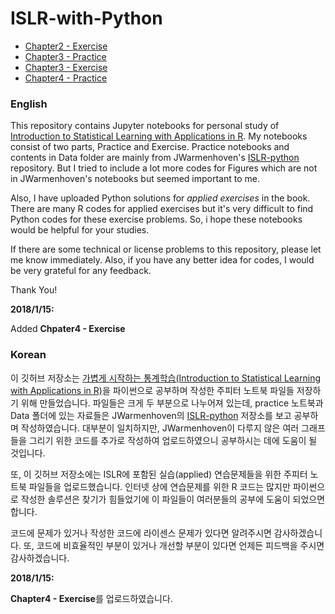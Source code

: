 # ISLR-with-Python
* [Chapter2 - Exercise](https://nbviewer.jupyter.org/github/belepi93/ISLR-with-Python/blob/master/Chapter2%20-%20Exercise.ipynb)
* [Chapter3 - Practice](https://nbviewer.jupyter.org/github/belepi93/ISLR-with-Python/blob/master/Chapter3%20-%20Practice.ipynb)
* [Chapter3 - Exercise](https://nbviewer.jupyter.org/github/belepi93/ISLR-with-Python/blob/master/Chapter3%20-%20Exercise.ipynb)
* [Chapter4 - Practice](https://nbviewer.jupyter.org/github/belepi93/ISLR-with-Python/blob/master/Chapter4%20-%20Practice.ipynb)

### English
This repository contains Jupyter notebooks for personal study of [Introduction to Statistical Learning with Applications in R](http://www-bcf.usc.edu/~gareth/ISL/index.html). My notebooks consist of two parts, Practice and Exercise. Practice notebooks and contents in Data folder are mainly from JWarmenhoven's [ISLR-python](https://github.com/JWarmenhoven/ISLR-python) repository. But I tried to include a lot more codes for Figures which are not in JWarmenhoven's notebooks but seemed important to me.

Also, I have uploaded Python solutions for *applied exercises* in the book. There are many R codes for applied exercises but it's very difficult to find Python codes for these exercise problems. So, i hope these notebooks would be helpful for your studies.

If there are some technical or license problems to this repository, please let me know immediately. Also, if you have any better idea for codes, I would be very grateful for any feedback.

Thank You!


**2018/1/15:**

Added **Chpater4 - Exercise**

### Korean
이 깃허브 저장소는 [가볍게 시작하는 통계학습(Introduction to Statistical Learning with Applications in R)](http://www-bcf.usc.edu/~gareth/ISL/index.html)을 파이썬으로 공부하며 작성한 주피터 노트북 파일들 저장하기 위해 만들었습니다. 파일들은 크게 두 부분으로 나누어져 있는데, practice 노트북과 Data 폴더에 있는 자료들은 JWarmenhoven의 [ISLR-python](https://github.com/JWarmenhoven/ISLR-python) 저장소를 보고 공부하며 작성하였습니다. 대부분이 일치하지만, JWarmenhoven이 다루지 않은 여러 그래프들을 그리기 위한 코드를 추가로 작성하여 업로드하였으니 공부하시는 데에 도움이 될 것입니다.

또, 이 깃허브 저장소에는 ISLR에 포함된 실습(applied) 연습문제들을 위한 주피터 노트북 파일들을 업로드했습니다. 인터넷 상에 연습문제를 위한 R 코드는 많지만 파이썬으로 작성한 솔루션은 찾기가 힘들었기에 이 파일들이 여러분들의 공부에 도움이 되었으면 합니다.

코드에 문제가 있거나 작성한 코드에 라이센스 문제가 있다면 알려주시면 감사하겠습니다. 또, 코드에 비효율적인 부분이 있거나 개선할 부분이 있다면 언제든 피드백을 주시면 감사하겠습니다.

**2018/1/15:**

**Chapter4 - Exercise**를 업로드하였습니다.
